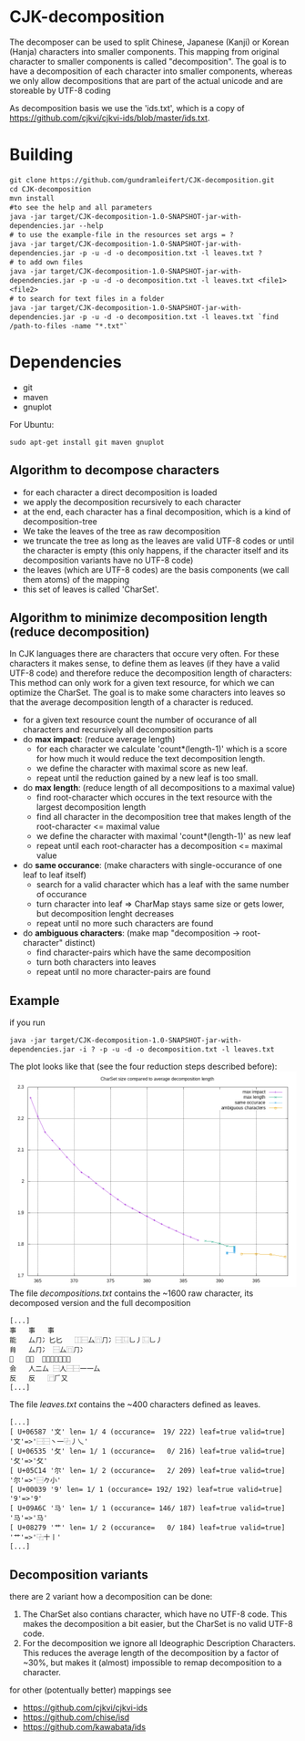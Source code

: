 # CJK-decomposition

The decomposer can be used to split Chinese, Japanese (Kanji) or Korean (Hanja) characters into smaller components.
This mapping from original character to smaller components is called "decomposition".
The goal is to have a decomposition of each character into smaller components, whereas we only allow decompositions that are part of the actual unicode and are storeable by UTF-8 coding

As decomposition basis we use the 'ids.txt', which is a copy of https://github.com/cjkvi/cjkvi-ids/blob/master/ids.txt.

# Building
```
git clone https://github.com/gundramleifert/CJK-decomposition.git
cd CJK-decomposition
mvn install
#to see the help and all parameters
java -jar target/CJK-decomposition-1.0-SNAPSHOT-jar-with-dependencies.jar --help
# to use the example-file in the resources set args = ?
java -jar target/CJK-decomposition-1.0-SNAPSHOT-jar-with-dependencies.jar -p -u -d -o decomposition.txt -l leaves.txt ?
# to add own files
java -jar target/CJK-decomposition-1.0-SNAPSHOT-jar-with-dependencies.jar -p -u -d -o decomposition.txt -l leaves.txt <file1> <file2>
# to search for text files in a folder
java -jar target/CJK-decomposition-1.0-SNAPSHOT-jar-with-dependencies.jar -p -u -d -o decomposition.txt -l leaves.txt `find /path-to-files -name "*.txt"`
```

# Dependencies
* git
* maven
* gnuplot

For Ubuntu:
```
sudo apt-get install git maven gnuplot
```


## Algorithm to decompose characters
* for each character a direct decomposition is loaded
* we apply the decomposition recursively to each character
* at the end, each character has a final decomposition, which is a kind of decomposition-tree
* We take the leaves of the tree as raw decomposition
* we truncate the tree as long as the leaves are valid UTF-8 codes or until the character is empty (this only happens, if the character itself and its decomposition variants have no UTF-8 code)
* the leaves (which are UTF-8 codes) are the basis components (we call them atoms) of the mapping
* this set of leaves is called 'CharSet'.

## Algorithm to minimize decomposition length (reduce decomposition)
In CJK languages there are characters that occure very often. For these characters it makes sense, to define them as leaves (if they have a valid UTF-8 code) and therefore reduce the decomposition length of characters:
This method can only work for a given text resource, for which we can optimize the CharSet. The goal is to make some characters into leaves so that the average decomposition length of a character is reduced.

* for a given text resource count the number of occurance of all characters and recursively all decomposition parts
* do __max impact__: (reduce average length)
    * for each character we calculate 'count*(length-1)' which is a score for how much it would reduce the text decomposition length.
    * we define the character with maximal score as new leaf.
    * repeat until the reduction gained by a new leaf is too small.
* do __max length__: (reduce length of all decompositions to a maximal value)
    * find root-character which occures in the text resource with the largest decomposition length
    * find all character in the decomposition tree that makes length of the root-character <= maximal value
    * we define the character with maximal 'count*(length-1)' as new leaf
    * repeat until each root-character has a decomposition <= maximal value
* do __same occurance__: (make characters with single-occurance of one leaf to leaf itself)
    * search for a valid character which has a leaf with the same number of occurance
    * turn character into leaf => CharMap stays same size or gets lower, but decomposition lenght decreases
    * repeat until no more such characters are found
* do __ambiguous characters__: (make map "decomposition -> root-character" distinct)
    * find character-pairs which have the same decomposition
    * turn both characters into leaves
    * repeat until no more character-pairs are found

## Example
if you run
```
java -jar target/CJK-decomposition-1.0-SNAPSHOT-jar-with-dependencies.jar -i ? -p -u -d -o decomposition.txt -l leaves.txt
```
The plot looks like that (see the four reduction steps described before):
![example file](example_decomposition.png "example file")
The file _decompositions.txt_ contains the ~1600 raw character, its decomposed version and the full decomposition
```
[...]
事	事	事
能	厶⺆冫匕匕	⿰⿱厶⿵⺆冫⿱⿺乚丿⿺乚丿
䏍	厶⺆冫	⿱厶⿵⺆冫
𫧇	匕匕	⿱⿺乚丿⿺乚丿
会	人二厶	⿱人⿱⿱一一厶
反	反	⿸𠂆又
[...]
```
The file _leaves.txt_ contains the ~400 characters defined as leaves.
```
[...]
[ U+06587 '文' len= 1/ 4 (occurance=  19/ 222) leaf=true valid=true] '文'=>'⿱⿱丶一⿻丿乀'
[ U+06535 '攵' len= 1/ 1 (occurance=   0/ 216) leaf=true valid=true] '攵'=>'攵'
[ U+05C14 '尔' len= 1/ 2 (occurance=   2/ 209) leaf=true valid=true] '尔'=>'⿱𠂊小'
[ U+00039 '9' len= 1/ 1 (occurance= 192/ 192) leaf=true valid=true] '9'=>'9'
[ U+09A6C '马' len= 1/ 1 (occurance= 146/ 187) leaf=true valid=true] '马'=>'马'
[ U+08279 '艹' len= 1/ 2 (occurance=   0/ 184) leaf=true valid=true] '艹'=>'⿻十丨'
[...]
```

## Decomposition variants
there are 2 variant how a decomposition can be done:
1. The CharSet also contians character, which have no UTF-8 code. This makes the decomposition a bit easier, but the CharSet is no valid UTF-8 code.
2. For the decomposition we ignore all Ideographic Description Characters. This reduces the average length of the decomposition by a factor of ~30%, but makes it (almost) impossible to remap decomposition to a character.


for other (potentually better) mappings see
- https://github.com/cjkvi/cjkvi-ids
- https://github.com/chise/isd
- https://github.com/kawabata/ids




